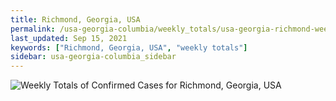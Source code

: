 ```yaml
---
title: Richmond, Georgia, USA
permalink: /usa-georgia-columbia/weekly_totals/usa-georgia-richmond-weekly_totals.html
last_updated: Sep 15, 2021
keywords: ["Richmond, Georgia, USA", "weekly totals"]
sidebar: usa-georgia-columbia_sidebar
---
```


![Weekly Totals of Confirmed Cases for Richmond, Georgia, USA](/covid_tracker/images/graphs/usa-georgia-richmond-weekly_totals_graph.png)
